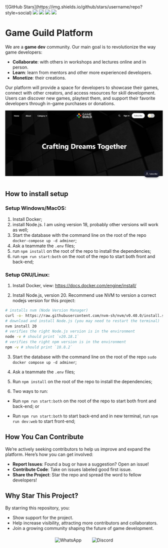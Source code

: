 <div style="display: inline_block">
  <!-- ![Build Status](https://img.shields.io/github/actions/workflow/status/username/repo/ci.yml?branch=main)
  ![Version](https://img.shields.io/github/package-json/v/username/repo)
  ![Repo Size](https://img.shields.io/github/repo-size/username/repo)
  ![GitHub Issues](https://img.shields.io/github/issues/username/repo)
  ![Last Commit](https://img.shields.io/github/last-commit/username/repo)
  ![Contributors](https://img.shields.io/github/contributors/username/repo)
  ![License](https://img.shields.io/github/license/username/repo)
  ![Languages](https://img.shields.io/github/languages/top/username/repo) -->
  ![GitHub Stars](https://img.shields.io/github/stars/username/repo?style=social)
  <a href=""><img height= "35" src= "https://img.shields.io/badge/Next%20years-green?style=plastic&logo=next"></a>
  <a href="https://nextjs.org/docs"><img height= "35" src= "https://img.shields.io/badge/Next%20years-green?style=plastic&logo=next"></a>
  <a href="https://docs.nestjs.com/"><img height= "35" src= "https://img.shields.io/badge/Nest%20years-green?style=plastic&logo=nestjs"></a>
  <a href="https://www.postgresql.org/"><img height= "35" src= "https://img.shields.io/badge/PostgreSQL%20years-green?style=plastic&logo=postgresql"></a>
</div>

# Game Guild Platform

We are a **game dev** community.
Our main goal is to revolutionize the way game developers:
- **Collaborate**: with others in workshops and lectures online and in person.
- **Learn**: learn from mentors and other more experienced developers.
- **Monetize**: their creations.

Our platform will provide a space for developers to showcase their games, connect with other creators, and access resources for skill development. Users can discover new games, playtest them, and support their favorite developers through in-game purchases or donations.

![screenshot](documentation/Page1.png)

## How to install setup

### Setup Windows/MacOS:

1. Install Docker;
2. install Node.js. I am using version 18, probably other versions will work as well;
3. Start the database with the command line on the root of the repo `docker-compose up -d adminer`;
4. Ask a teammate the `.env` files;
5. run `npm install` on the root of the repo to install the dependencies;
6. run `npm run start:both` on the root of the repo to start both front and back-end;

### Setup GNU/Linux:

1. Install Docker, view: https://docs.docker.com/engine/install/

2. Install Node.js, version 20. Recommend use NVM to version a correct nodejs version for this project:

```bash
# installs nvm (Node Version Manager)
curl -o- https://raw.githubusercontent.com/nvm-sh/nvm/v0.40.0/install.sh | bash
# download and install Node.js (you may need to restart the terminal)
nvm install 20
# verifies the right Node.js version is in the environment
node -v # should print `v20.18.1`
# verifies the right npm version is in the environment
npm -v # should print `10.8.2`
```

3. Start the database with the command line on the root of the repo `sudo docker compose up -d adminer`;
4. Ask a teammate the `.env` files;
5. Run `npm install` on the root of the repo to install the dependencies;

6. Two ways to run:

- Run `npm run start:both` on the root of the repo to start both front and back-end; or

- Run `npm run start:both` to start back-end and in new terminal, run `npm run dev:web` to start front-end;

## How You Can Contribute
We’re actively seeking contributors to help us improve and expand the platform. Here’s how you can get involved:
- **Report Issues**: Found a bug or have a suggestion? Open an issue!
- **Contribute Code**: Take on issues labeled good first issue.
- **Share the Project**: Star the repo and spread the word to fellow developers!

## Why Star This Project?
By starring this repository, you:
- Show support for the project.
- Help increase visibility, attracting more contributors and collaborators.
- Join a growing community shaping the future of game development.

<div style="text-align: center; margin-top: 20px;">
  <!-- <a href="" target="_blank" style="text-decoration: none; margin: 0 15px;">
    <img src="https://img.icons8.com/color/48/000000/youtube-play.png" alt="YouTube" style="vertical-align: middle;"/>
  </a> -->
  <a href="https://chat.whatsapp.com/CAboWKtosP673f9EkzxKNb" target="_blank" style="text-decoration: none; margin: 0 15px;">
    <img src="https://img.icons8.com/color/48/000000/whatsapp.png" alt="WhatsApp" style="vertical-align: middle;"/>
  </a>
  <a href="https://discord.com/invite/9CdJeQ2XKB?ref=gameguild.gg" target="_blank" style="text-decoration: none; margin: 0 15px;">
    <img src="https://img.icons8.com/color/48/000000/discord-logo.png" alt="Discord" style="vertical-align: middle;"/>
  </a>
</div>
